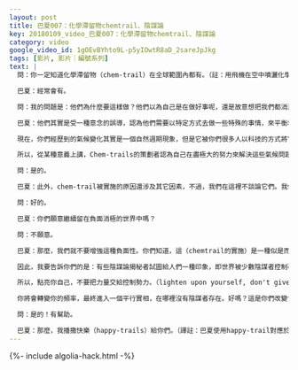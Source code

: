 ```yaml
---
layout: post
title: 巴夏007：化學滯留物chemtrail、陰謀論
key: 20180109_video_巴夏007：化學滯留物chemtrail、陰謀論
category: video
google_video_id: 1gOEvBYhto9L-p5yIOwtR8aD_2sareJpJkg
tags: [影片, 影片｜編號系列]
text: |
  問：你一定知道化學滯留物（chem-trail）在全球範圍內都有。（註：用飛機在空中噴灑化學物質）

  巴夏：經常會有。

  問：我的問題是：他們為什麼要這樣做？他們以為自己是在做好事呢，還是故意想把我們都消滅掉？

  巴夏：他們其實是受一種意念的誤導，認為他們需要以特定方式去做一些特殊的事情，來平衡地球上的氣候問題。但事實上，他們確實在大氣中釋放了大量有毒物質，因為他們並沒有使用真正起作用的物質——黃金。如果他們噴灑的是這個，既能起到平衡氣候的作用，無論如何也不會產生現在這些副作用。因為你們以完全不同的方式來看待和評價黃金，所以你們沒有使用它，其實它確實對解決你們的全球氣候模式問題很有助益。

  現在，你們經歷到的氣候變化其實是一個自然週期現象，但是它被你們很多人以科技的方式將它加速了，你們星球上的暖化和冷化現象是自然規律，而且是週期性的。你們可以用更溫和的方式、通過適當的科技手段來應對氣候改變問題。但你們並不是這樣做的。

  所以，從某種意義上講，Chem-trails的策劃者認為自己在盡極大的努力來解決這些氣候問題，但是，正如你們認為很多是在改善你們生活的，但其實都是極有害的。是吧？

  問：是的。

  巴夏：此外，chem-trail被實施的原因還涉及其它因素，不過，我們在這裡不談論它們。我們的交流主題保持在這樣一個水平上：表達直接實用的科技聯繫和事實，我們不想涉及其它任何可能與cinerial（？？）有關的意圖。好嗎？

  問：好的。

  巴夏：你們願意繼續留在負面消極的世界中嗎？

  問：不願意。

  巴夏：那麼，我們就不要增強這種負面性。你們知道，這（chemtrail的實施）是一種似是而非的權力使用現象。你們地球上有很多人對信息進行很強地控制，他們首先利用對信息的控制，令他們看上去似乎有更強大的控制力。有一些人是有負面意圖的，我不是說你們不要覺察到他們的負面意圖，但是當很多人開始在研究「陰謀論」領域走向極端時，他們就把自己的力量和能力讓給了他們害怕的那些人了。這樣，你們就是在給予他們那種能力；這樣，你們就是在把自己的能力交到他們（陰謀者）手裡。

  因此，我要告訴你們的是：有些陰謀論揭秘者試圖給人們一種印象，即世界被少數陰謀者控制著。他們試圖揭露真相，但卻恰恰成為陰謀控制力量的宣傳廣告者。因為他們令人們以為，陰謀勢力有能力做更強大的事，這誇大了他們的力量。（譯註：指一些揭秘者的工作強化了控制者的力量從而給人們帶來恐懼，其結果是增強了控制者的力量。因為恐懼是控制的基礎。）

  所以，點亮你自己，不要把力量交給控制勢力。（lighten upon yourself, don't give them the power）

  你將會轉變你的頻率，最終進入一個平行實相，在哪裡沒有陰謀者存在。好嗎？這是你們改變世界的方式！你不是要改變你身處的這個世界，而是改變你自己。通過你的行動、通過你的知曉、通過你的能量、通過你的行為，轉變自己進入一個平行世界，一個能夠更加映照出你內在已改變了的世界，它代表著你內在發生的改變。這訊息對你有幫助嗎？

  問：是的！有幫助。

  巴夏：那麼，我播撒快樂（happy-trails）給你們。（譯註：巴夏使用happy-trail對應於chem-trail，提醒大家播撒正面事物）
---
```


{%- include algolia-hack.html -%}
